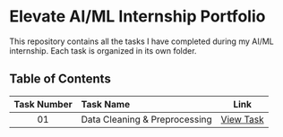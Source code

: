 # Elevate AI/ML Internship Portfolio

This repository contains all the tasks I have completed during my AI/ML internship. Each task is organized in its own folder.

## Table of Contents

| Task Number | Task Name | Link |
| :---: | :--- | :---: |
| 01 | Data Cleaning & Preprocessing | [View Task](./Task-1/) |
